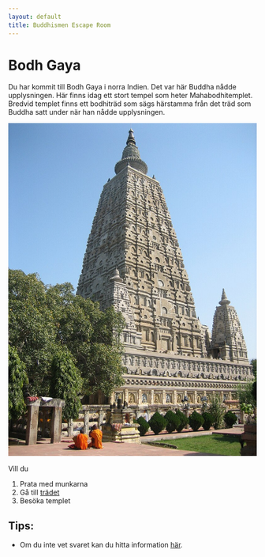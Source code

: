 ```yaml
---
layout: default
title: Buddhismen Escape Room
---
```


# Bodh Gaya 
Du har kommit till Bodh Gaya i norra Indien. Det var här Buddha nådde upplysningen. 
Här finns idag ett stort tempel som heter Mahabodhitemplet. 
Bredvid templet finns ett bodhiträd som sägs härstamma från det träd som Buddha satt under när han nådde upplysningen.

 



<img src="/assets/images/Bodhgaya-Mahabodhitemple.jpg">  <!--  width="1200" height="617"--> 

Vill du 
1. Prata med munkarna
2. Gå till [trädet](/rooms/rum3-1.html)
3. Besöka templet


## Tips:
- Om du inte vet svaret kan du hitta information [här](https://www.so-rummet.se/kategorier/religion/buddhismen).
